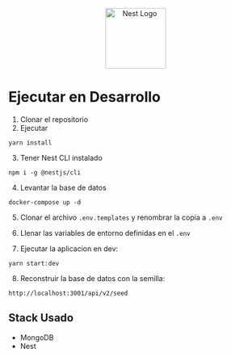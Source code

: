 <p align="center">
  <a href="http://nestjs.com/" target="blank"><img src="https://nestjs.com/img/logo-small.svg" width="120" alt="Nest Logo" /></a>
</p>

# Ejecutar en Desarrollo

1. Clonar el repositorio
2. Ejecutar

```
yarn install
```

3. Tener Nest CLI instalado

```
npm i -g @nestjs/cli
```

4. Levantar la base de datos

```
docker-compose up -d
```

5. Clonar el archivo `.env.templates` y renombrar la copia a `.env`

6. Llenar las variables de entorno definidas en el `.env`

7. Ejecutar la aplicacion en dev:

```
yarn start:dev
```

8. Reconstruir la base de datos con la semilla:

```
http://localhost:3001/api/v2/seed
```

## Stack Usado

- MongoDB
- Nest
